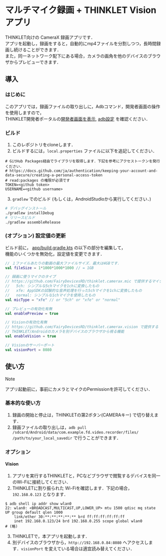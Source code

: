 # マルチマイク録画 + THINKLET Vision アプリ
THINKLET向けの CameraX 録画アプリです．  
アプリを起動し，録画をすると，自動的にmp4ファイルを分割しつつ，長時間録画し続けることができます．  
また，同一ネットワーク配下にある場合，カメラの画角を他のデバイスのブラウザからプレビューできます．

## 導入
### はじめに
このアプリでは，録画ファイルの取り出しに，Adbコマンド，開発者画面の操作を使用しますので，  
THINKLET開発者ポータルの[開発者画面を表示](https://fairydevicesrd.github.io/thinklet.app.developer/docs/startGuide/useCamera/), [adb設定](https://fairydevicesrd.github.io/thinklet.app.developer/docs/startGuide/helloworld#adb%E8%A8%AD%E5%AE%9A) を確認ください．

### ビルド
1. このレポジトリをcloneします．
2. ビルドするには，`local.properties` ファイルに以下を追記してください．
```
# GitHub Packages経由でライブラリを取得します．下記を参考にアクセストークンを発行ください．
# https://docs.github.com/ja/authentication/keeping-your-account-and-data-secure/creating-a-personal-access-token
# read:packages の権限が必須です
TOKEN=<github token>
USERNAME=<github username>
```
3. `gradlew` でのビルド (もしくは，AndroidStudioから実行してください．)
```bash
# デバッグインストール
./gradlew installDebug
# リリースビルド
./gradlew assembleRelease
```

### (オプション) 設定値の更新
ビルド前に， [app/build.gradle.kts](./app/build.gradle.kts) の以下の部分を編集して，  
機能のいくつかを無効化，設定値を変更できます．
```kotlin
// １ファイルあたりの動画の最大ファイルサイズ．最大は4GBです．
val fileSize = 1*1000*1000*1000 // = 1GB

// 録画に使うマイクのタイプ
// https://github.com/FairyDevicesRD/thinklet.camerax.mic で提供するマイクを切り替えます
//   5ch: シンプルな5chマイクを1chに変換したもの
//   xfe: AppSDKの試験的な音声処理を行った5chマイクを1chに変換したもの
//   normal: シンプルな1chマイクを使用したもの
val micType = "xfe" // or "5ch" or "xfe" or "normal"

// プレビューの有効化有無
val enablePreview = true

// Visionの有効化有無
// https://github.com/FairyDevicesRD/thinklet.camerax.vision で提供する
// THINKLET/Androidのカメラを別デバイスのブラウザから視る機能
val enableVision = true

// Visionのサーバーポート
val visionPort = 8080
```

## 使い方
> [!NOTE] 
> アプリ起動前に，事前にカメラとマイクのPermissionを許可してください．

### 基本的な使い方
1. 録画の開始と停止は，THINKLETの第2ボタン(CAMERAキー) で切り替えます．
2. 録画ファイルの取り出しは，`adb pull /sdcard/Android/data/com.example.fd.video.recorder/files/ /path/to/your_local_savedir` で行うことができます．
### オプション
#### Vision
1. アプリを実行するTHINKLETと，PCなどブラウザで閲覧するデバイスを同一のWi-Fiに接続してください．
2. THINKLETに割り振られた Wi-Fiを確認します．下記の場合，`192.168.0.123` となります．
```shell
$ adb shell ip addr show wlan0
22: wlan0: <BROADCAST,MULTICAST,UP,LOWER_UP> mtu 1500 qdisc mq state UP group default qlen 1000
    link/ether 30:**:**:**:**:** brd ff:ff:ff:ff:ff:ff
    inet 192.168.0.123/24 brd 192.168.0.255 scope global wlan0
# (略)
```
3. THINKLETで，本アプリを起動します．
4. 別デバイスのブラウザから，`http://192.168.0.84:8080` へアクセスします．`visionPort` を変えている場合は適宜読み替えてください．

